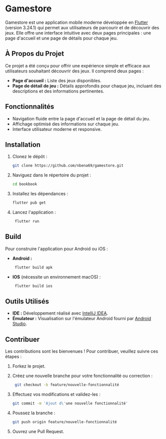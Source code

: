 # Gamestore

Gamestore est une application mobile moderne développée en [Flutter](https://github.com/flutter/flutter) (version 3.24.1) qui permet aux utilisateurs de parcourir et de découvrir des jeux. Elle offre une interface intuitive avec deux pages principales : une page d'accueil et une page de détails pour chaque jeu.

## À Propos du Projet

Ce projet a été conçu pour offrir une expérience simple et efficace aux utilisateurs souhaitant découvrir des jeux. Il comprend deux pages :
- **Page d'accueil :** Liste des jeux disponibles.
- **Page de détail de jeu :**  Détails approfondis pour chaque jeu, incluant des descriptions et des informations pertinentes.

## Fonctionnalités

- Navigation fluide entre la page d'accueil et la page de détail du jeu.
- Affichage optimisé des informations sur chaque jeu.
- Interface utilisateur moderne et responsive.

## Installation

1. Clonez le dépôt :

   ```bash
   git clone https://github.com/nbena69/gamestore.git

2. Naviguez dans le répertoire du projet :

   ```bash
   cd bookbook

3. Installez les dépendances :

   ```bash
   flutter pub get

4. Lancez l'application :

   ```bash
    flutter run

## Build

Pour construire l'application pour Android ou iOS :
- **Android :**
  ```bash
   flutter build apk
- **IOS** (nécessite un environnement macOS) :
  ```bash
   flutter build ios

## Outils Utilisés
- **IDE :** Développement réalisé avec [IntelliJ IDEA](https://www.jetbrains.com/idea/).
- **Émulateur :** Visualisation sur l'émulateur Android fourni par [Android Studio](https://developer.android.com/studio?hl=fr).

## Contribuer

Les contributions sont les bienvenues ! Pour contribuer, veuillez suivre ces étapes :

1. Forkez le projet.

2. Créez une nouvelle branche pour votre fonctionnalité ou correction :

   ```bash
    git checkout -b feature/nouvelle-fonctionnalité

3. Effectuez vos modifications et validez-les :

   ```bash
   git commit -m 'Ajout d\'une nouvelle fonctionnalité'
   
4. Poussez la branche :

   ```bash
   git push origin feature/nouvelle-fonctionnalité

5. Ouvrez une Pull Request.

